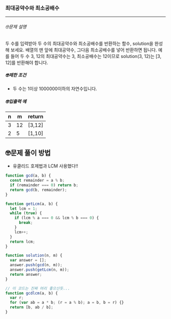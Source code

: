 ### 최대공약수와 최소공배수

---

###### 🤓문제 설명

두 수를 입력받아 두 수의 최대공약수와 최소공배수를 반환하는 함수, solution을 완성해 보세요. 배열의 맨 앞에 최대공약수, 그다음 최소공배수를 넣어 반환하면 됩니다. 예를 들어 두 수 3, 12의 최대공약수는 3, 최소공배수는 12이므로 solution(3, 12)는 [3, 12]를 반환해야 합니다.

##### 🤓제한 조건

- 두 수는 1이상 1000000이하의 자연수입니다.

##### 🤓입출력 예

| n   | m   | return |
| --- | --- | ------ |
| 3   | 12  | [3,12] |
| 2   | 5   | [1,10] |

## 🤓문제 풀이 방법

- 유클리드 호제법과 LCM 사용했다!!

```javascript
function gcd(a, b) {
  const remainder = a % b;
  if (remainder === 0) return b;
  return gcd(b, remainder);
}

function getLcm(a, b) {
  let lcm = 1;
  while (true) {
    if (lcm % a === 0 && lcm % b === 0) {
      break;
    }
    lcm++;
  }
  return lcm;
}

function solution(n, m) {
  var answer = [];
  answer.push(gcd(n, m));
  answer.push(getLcm(n, m));
  return answer;
}
```

```javascript
// 이 코드는 진짜 머리 좋으신듯...
function gcdlcm(a, b) {
  var r;
  for (var ab = a * b; (r = a % b); a = b, b = r) {}
  return [b, ab / b];
}
```
